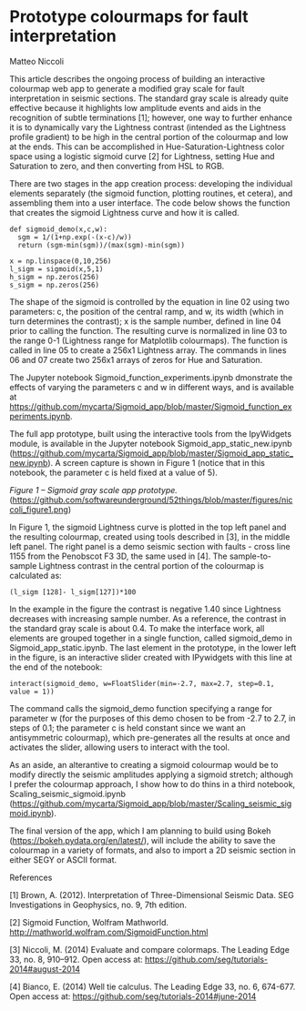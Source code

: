 # Prototype colourmaps for fault interpretation

Matteo Niccoli

This article describes the ongoing process of building an interactive colourmap web app to generate a modified gray scale for fault interpretation in seismic sections. The standard gray scale is already quite effective because it highlights low amplitude events and aids in the recognition of subtle terminations [1]; however, one way to further enhance it is to dynamically vary the Lightness contrast (intended as the Lightness profile gradient) to be high in the central portion of the colourmap and low at the ends. This can be accomplished in Hue-Saturation-Lightness color space using a logistic sigmoid curve [2] for Lightness, setting Hue and Saturation to zero, and then converting from HSL to RGB. 

There are two stages in the app creation process: developing the individual elements separately (the sigmoid function, plotting routines, et cetera), and assembling them into a user interface. The code below shows the function that creates the sigmoid Lightness curve and how it is called.

    def sigmoid_demo(x,c,w):
      sgm = 1/(1+np.exp(-(x-c)/w))
      return (sgm-min(sgm))/(max(sgm)-min(sgm))
    
    x = np.linspace(0,10,256)
    l_sigm = sigmoid(x,5,1)
    h_sigm = np.zeros(256)
    s_sigm = np.zeros(256)
   
The shape of the sigmoid is controlled by the equation in line 02 using two parameters: c, the position of the central ramp, and w, its width (which in turn determines the contrast); x is the sample number, defined in line 04 prior to calling the function. The resulting curve is normalized in line 03 to the range 0-1 (Lightness range for Matplotlib colourmaps). The function is called in line 05 to create a 256x1 Lightness array. The commands in lines 06 and 07 create two 256x1 arrays of zeros for Hue and Saturation.

The Jupyter notebook Sigmoid_function_experiments.ipynb dmonstrate the effects of varying the parameters c and w in different ways, and is available at https://github.com/mycarta/Sigmoid_app/blob/master/Sigmoid_function_experiments.ipynb.

The full app prototype, built using the interactive tools from the IpyWidgets module, is available in the Jupyter notebook Sigmoid_app_static_new.ipynb (https://github.com/mycarta/Sigmoid_app/blob/master/Sigmoid_app_static_new.ipynb). A screen capture is shown in Figure 1 (notice that in this notebook, the parameter c is held fixed at a value of 5).

_Figure 1 – Sigmoid gray scale app prototype._
(https://github.com/softwareunderground/52things/blob/master/figures/niccoli_figure1.png)

 In Figure 1, the sigmoid Lightness curve is plotted in the top left panel and the resulting colourmap, created using tools described in [3], in the middle left panel. The right panel is a demo seismic section with faults - cross line 1155 from the Penobscot F3 3D, the same used in [4]. The sample-to-sample Lightness contrast in the central portion of the colourmap is calculated as:
    
    (l_sigm [128]- l_sigm[127])*100

In the example in the figure the contrast is negative 1.40 since Lightness decreases with increasing sample number. As a reference, the contrast in the standard gray scale is about 0.4. 
To make the interface work, all elements are grouped together in a single function, called sigmoid_demo in Sigmoid_app_static.ipynb. The last element in the prototype, in the lower left in the figure, is an interactive slider created with IPywidgets with this line at the end of the notebook:

    interact(sigmoid_demo, w=FloatSlider(min=-2.7, max=2.7, step=0.1, value = 1))

The command calls the sigmoid_demo function specifying a range for parameter w (for the purposes of this demo chosen to be from -2.7 to 2.7, in steps of 0.1; the parameter c is held constant since we want an antisymmetric colourmap), which pre-generates all the results at once and activates the slider, allowing users to interact with the tool. 

As an aside, an alterantive to creating a sigmoid colourmap would be to modify directly the seismic amplitudes applying a sigmoid stretch; although I prefer the colourmap approach, I show how to do thins in a third notebook, Scaling_seismic_sigmoid.ipynb (https://github.com/mycarta/Sigmoid_app/blob/master/Scaling_seismic_sigmoid.ipynb).

The final version of the app, which I am planning to build using Bokeh (https://bokeh.pydata.org/en/latest/), will include the ability to save the colourmap in a variety of formats, and also to import a 2D seismic section in either SEGY or ASCII format.



References

[1] Brown, A. (2012). Interpretation of Three-Dimensional Seismic Data. SEG Investigations in Geophysics, no. 9, 7th edition.

[2] Sigmoid Function, Wolfram Mathworld. http://mathworld.wolfram.com/SigmoidFunction.html

[3] Niccoli, M. (2014) Evaluate and compare colormaps. The Leading Edge 33, no. 8, 910–912. Open access at: https://github.com/seg/tutorials-2014#august-2014

[4] Bianco, E. (2014) Well tie calculus. The Leading Edge 33, no. 6, 674-677. Open access at: https://github.com/seg/tutorials-2014#june-2014
